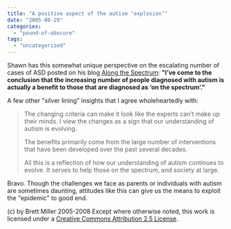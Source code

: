 ```yaml
---
title: "A positive aspect of the autism ‘explosion’"
date: "2005-08-29"
categories: 
  - "pound-of-obscure"
tags: 
  - "uncategorized"
---
```


Shawn has this somewhat unique perspective on the escalating number of cases of ASD posted on his blog [Along the Spectrum](http://www.alongthespectrum.com/2005/07/my-view-of-the-autism-explosion/): **"I’ve come to the conclusion that the increasing number of people diagnosed with autism is actually a benefit to those that are diagnosed as ‘on the spectrum’."**  
  
A few other "silver lining" insights that I agree wholeheartedly with:

> The changing criteria can make it look like the experts can’t make up their minds. I view the changes as a sign that our understanding of autism is evolving.  
>   
> The benefits primarily come from the large number of interventions that have been developed over the past several decades.  
>   
> All this is a reflection of how our understanding of autism continues to evolve. It serves to help those on the spectrum, and society at large.

  
  
Bravo. Though the challenges we face as parents or individuals with autism are sometimes daunting, attitudes like this can give us the means to exploit the "epidemic" to good end.

(c) by Brett Miller 2005-2008 Except where otherwise noted, this work is licensed under a [Creative Commons Attribution 2.5 License](http://creativecommons.org/licenses/by/2.5/).
